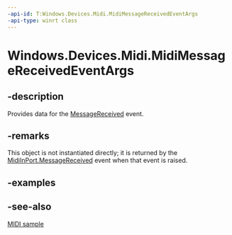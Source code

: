 ```yaml
---
-api-id: T:Windows.Devices.Midi.MidiMessageReceivedEventArgs
-api-type: winrt class
---
```


<!-- Class syntax.
public class MidiMessageReceivedEventArgs : Windows.Devices.Midi.IMidiMessageReceivedEventArgs
-->

# Windows.Devices.Midi.MidiMessageReceivedEventArgs

## -description
Provides data for the [MessageReceived](midiinport_messagereceived.md) event.

## -remarks
This object is not instantiated directly; it is returned by the [MidiInPort.MessageReceived](midiinport_messagereceived.md) event when that event is raised.

## -examples

## -see-also
[MIDI  sample](https://github.com/Microsoft/Windows-universal-samples/tree/master/Samples/MIDI)
